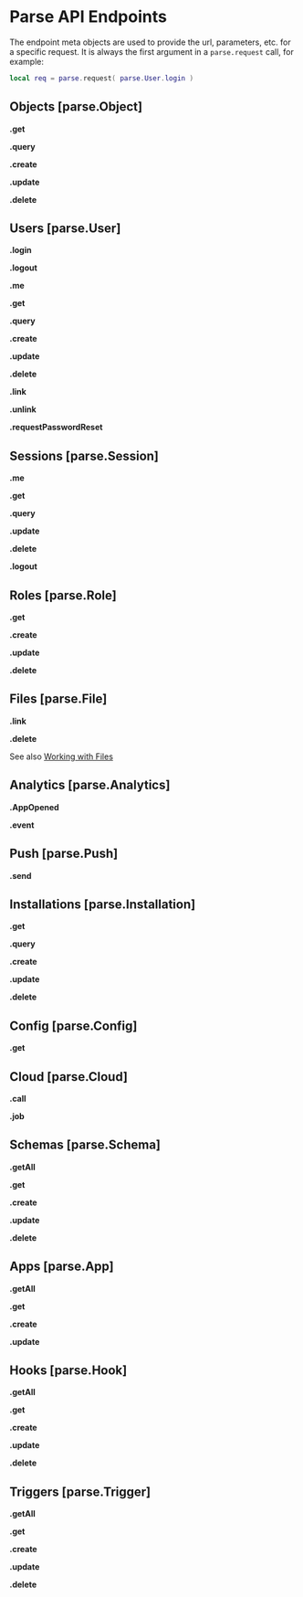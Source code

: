 # Parse API Endpoints

The endpoint meta objects are used to provide the url, parameters, etc. for a specific request. It is always the first argument in a `parse.request` call, for example:

```lua
local req = parse.request( parse.User.login )
```

## Objects [parse.Object]

__.get__

__.query__

__.create__

__.update__

__.delete__

## Users [parse.User]

__.login__

__.logout__

__.me__

__.get__

__.query__

__.create__

__.update__

__.delete__

__.link__

__.unlink__

__.requestPasswordReset__

## Sessions [parse.Session]

__.me__

__.get__

__.query__

__.update__

__.delete__

__.logout__

## Roles [parse.Role]

__.get__

__.create__

__.update__

__.delete__

## Files [parse.File]

__.link__

__.delete__

See also [Working with Files](CH5_Usage.md)

## Analytics [parse.Analytics]

__.AppOpened__

__.event__

## Push [parse.Push]

__.send__

## Installations [parse.Installation]

__.get__

__.query__

__.create__

__.update__

__.delete__

## Config [parse.Config]

__.get__

## Cloud [parse.Cloud]

__.call__

__.job__

## Schemas [parse.Schema]

__.getAll__

__.get__

__.create__

__.update__

__.delete__

## Apps [parse.App]

__.getAll__

__.get__

__.create__

__.update__

## Hooks [parse.Hook]

__.getAll__

__.get__

__.create__

__.update__

__.delete__

## Triggers [parse.Trigger]

__.getAll__

__.get__

__.create__

__.update__

__.delete__
